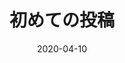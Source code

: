 ---
template: SinglePost
title: 初めての投稿
status: Featured / Published
date: '2020-04-10'
featuredImage: 'static/images/cat.jpg'
excerpt: >-
  
categories:
  - category: other
meta:
  canonicalLink: ''
  description: test meta description
  noindex: false
  title: 投資家プログラマーの日記
---